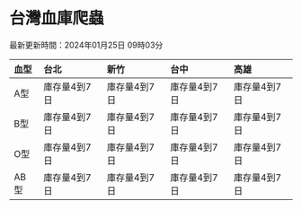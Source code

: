 # 台灣血庫爬蟲

最新更新時間：2024年01月25日 09時03分

| 血型   | 台北      | 新竹      | 台中      | 高雄      |
|:-----|:--------|:--------|:--------|:--------|
| A型   | 庫存量4到7日 | 庫存量4到7日 | 庫存量4到7日 | 庫存量4到7日 |
| B型   | 庫存量4到7日 | 庫存量4到7日 | 庫存量4到7日 | 庫存量4到7日 |
| O型   | 庫存量4到7日 | 庫存量4到7日 | 庫存量4到7日 | 庫存量4到7日 |
| AB型  | 庫存量4到7日 | 庫存量4到7日 | 庫存量4到7日 | 庫存量4到7日 |